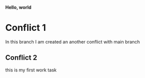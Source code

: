 **Hello, world**

# Conflict 1

In this branch I am created an another conflict with main branch


## Conflict 2

this is my first work task

